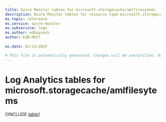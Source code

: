 ```yaml
---
title: Azure Monitor tables for microsoft.storagecache/amlfilesytems
description: Azure Monitor tables for resource type microsoft.storagecache/amlfilesytems
ms.topic: reference
ms.service: azure-monitor
ms.subservice: logs
ms.author: edbaynash
author: EdB-MSFT
   
ms.date: 02/11/2025

# This file is automatically generated. Changes will be overwritten. Do not change this file directly.
---
```


# Log Analytics tables for microsoft.storagecache/amlfilesytems  

[!INCLUDE [table](~/reusable-content/ce-skilling/azure/includes/azure-monitor/reference/tables/microsoft-storagecache_amlfilesytems-include.md)]

